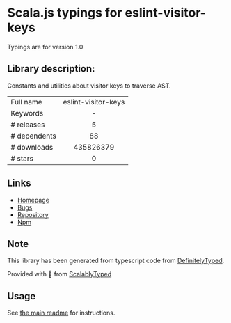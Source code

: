 
# Scala.js typings for eslint-visitor-keys

Typings are for version 1.0

## Library description:
Constants and utilities about visitor keys to traverse AST.

|                    |                 |
| ------------------ | :-------------: |
| Full name          | eslint-visitor-keys |
| Keywords           | - |
| # releases         | 5 |
| # dependents       | 88 |
| # downloads        | 435826379 |
| # stars            | 0 |

## Links
- [Homepage](https://github.com/eslint/eslint-visitor-keys#readme)
- [Bugs](https://github.com/eslint/eslint-visitor-keys/issues)
- [Repository](https://github.com/eslint/eslint-visitor-keys)
- [Npm](https://www.npmjs.com/package/eslint-visitor-keys)
    


## Note
This library has been generated from typescript code from [DefinitelyTyped](https://definitelytyped.org).

Provided with :purple_heart: from [ScalablyTyped](https://github.com/oyvindberg/ScalablyTyped)

## Usage
See [the main readme](../../readme.md) for instructions.


